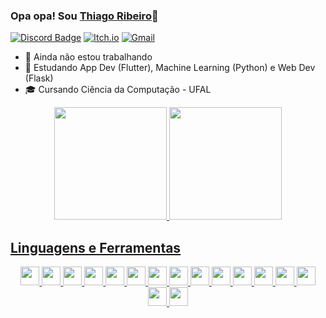 ### Opa opa! Sou [Thiago Ribeiro](https://github.com/ThiagoORuby)👋

[![Discord Badge](https://img.shields.io/badge/Discord-7289DA?style=for-the-badge&logo=discord&logoColor=white)](https://discord.com/channels/ThiagoRuby#0240)
[![Itch.io](https://img.shields.io/badge/Itch-%23FF0B34.svg?style=for-the-badge&logo=Itch.io&logoColor=white)](https://thiagooruby.itch.io)
[![Gmail](https://img.shields.io/badge/Gmail-D14836?style=for-the-badge&logo=gmail&logoColor=white)](mailto:trs57595@gmail.com)

- 🔭 Ainda não estou trabalhando
- 🧠 Estudando App Dev (Flutter), Machine Learning (Python) e Web Dev (Flask)
- 🎓 Cursando Ciência da Computação - UFAL

<div align="center">
  <a href="https://github.com/ThiagoORuby">
  <img height="180em" src="https://github-readme-stats.vercel.app/api?username=ThiagoORuby&show_icons=true&theme=dracula&include_all_commits=true&count_private=true"/>
  <img height="180em" src="https://github-readme-stats.vercel.app/api/top-langs/?username=ThiagoORuby&layout=compact&langs_count=7&theme=dracula"/>
</div>



## Linguagens e Ferramentas

<div align="center">
<code><img height="30" src="https://img.shields.io/badge/Python-3776AB?style=for-the-badge&logo=python&logoColor=white"></code>
<code><img height="30" src="https://img.shields.io/badge/pandas-%23150458.svg?style=for-the-badge&logo=pandas&logoColor=white"></code>
<code><img height="30" src="https://img.shields.io/badge/scikit--learn-%23F7931E.svg?style=for-the-badge&logo=scikit-learn&logoColor=white"></code>
<code><img height="30" src="https://img.shields.io/badge/PyTorch-%23EE4C2C.svg?style=for-the-badge&logo=PyTorch&logoColor=white"></code>
<code><img height="30" src="https://img.shields.io/badge/C%2B%2B-00599C?style=for-the-badge&logo=c%2B%2B&logoColor=white"></code>
<code><img height="30" src="https://img.shields.io/badge/Lua-2C2D72?style=for-the-badge&logo=lua&logoColor=white"></code>
<code><img height="30" src="https://img.shields.io/badge/Dart-0175C2?style=for-the-badge&logo=dart&logoColor=white"></code>
<code><img height="30" src="https://img.shields.io/badge/Flutter-02569B?style=for-the-badge&logo=flutter&logoColor=white"></code>
<code><img height="30" src="https://img.shields.io/badge/Flask-000000?style=for-the-badge&logo=flask&logoColor=white"></code>
<code><img height="30" src="https://img.shields.io/badge/django-%23092E20.svg?style=for-the-badge&logo=django&logoColor=white"></code>
<code><img height="30" src="https://img.shields.io/badge/HTML5-E34F26?style=for-the-badge&logo=html5&logoColor=white"></code>
<code><img height="30" src="https://img.shields.io/badge/CSS3-1572B6?style=for-the-badge&logo=css3&logoColor=white"></code>
<code><img height="30" src="https://img.shields.io/badge/JavaScript-F7DF1E?style=for-the-badge&logo=javascript&logoColor=black"></code>  
<code><img height="30" src="https://img.shields.io/badge/Git-F05032?style=for-the-badge&logo=git&logoColor=white"></code>
<code><img height="30" src="https://img.shields.io/badge/Visual_Studio_Code-0078D4?style=for-the-badge&logo=visual%20studio%20code&logoColor=white"></code>
<code><img height="30" src="https://img.shields.io/badge/Figma-F24E1E?style=for-the-badge&logo=figma&logoColor=white"></code>
</div>
